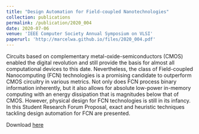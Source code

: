 ```yaml
---
title: "Design Automation for Field-coupled Nanotechnologies"
collection: publications
permalink: /publication/2020_004
date: 2020-07-06
venue: 'IEEE Computer Society Annual Symposium on VLSI'
paperurl: 'http://marcelwa.github.io/files/2020_004.pdf'
---
```


Circuits based on complementary metal-oxide-semiconductors (CMOS) enabled the digital revolution and still provide the basis for almost all computational devices to this date. Nevertheless, the class of Field-coupled Nanocomputing (FCN) technologies is a promising candidate to outperform CMOS circuitry in various metrics. Not only does FCN process binary information inherently, but it also allows for absolute low-power in-memory computing with an energy dissipation that is magnitudes below that of CMOS. However, physical design for FCN technologies is still in its infancy. In this Student Research Forum Proposal, exact and heuristic techniques tackling design automation for FCN are presented.

Download [here](http://marcelwa.github.io/files/2020_004.pdf)
